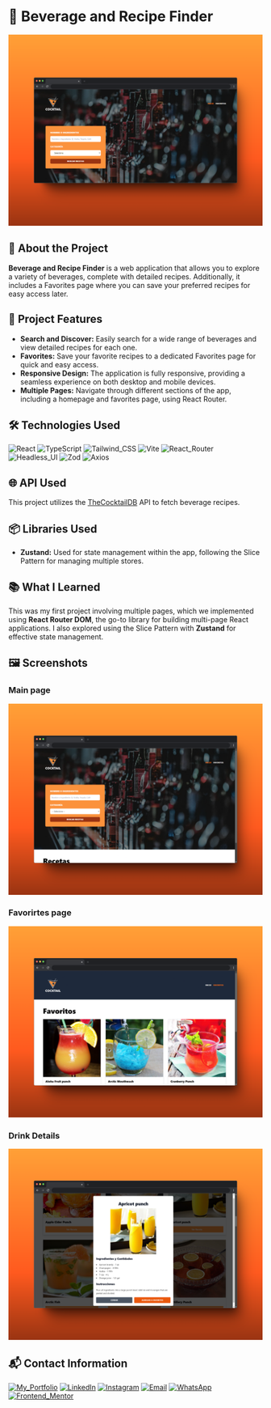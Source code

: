 # 🍹 Beverage and Recipe Finder

![mockup-browser](public/mockups/mockup-browser.png)

## 📖 About the Project
**Beverage and Recipe Finder** is a web application that allows you to explore a variety of beverages, complete with detailed recipes. Additionally, it includes a Favorites page where you can save your preferred recipes for easy access later.

## 🎨 Project Features
- **Search and Discover:** Easily search for a wide range of beverages and view detailed recipes for each one.
- **Favorites:** Save your favorite recipes to a dedicated Favorites page for quick and easy access.
- **Responsive Design:** The application is fully responsive, providing a seamless experience on both desktop and mobile devices.
- **Multiple Pages:** Navigate through different sections of the app, including a homepage and favorites page, using React Router.

## 🛠️ Technologies Used
![React](https://img.shields.io/badge/React-20232A?style=for-the-badge&logo=react&logoColor=61DAFB) 
![TypeScript](https://img.shields.io/badge/TypeScript-007ACC?style=for-the-badge&logo=typescript&logoColor=white)
![Tailwind_CSS](https://img.shields.io/badge/Tailwind_CSS-38B2AC?style=for-the-badge&logo=tailwind-css&logoColor=white)
![Vite](https://img.shields.io/badge/Vite-646CFF?style=for-the-badge&logo=vite&logoColor=FFD62E)
![React_Router](https://img.shields.io/badge/react%20router-CA4245?style=for-the-badge&logo=reactrouter&logoColor=FFD62E)
![Headless_UI](https://img.shields.io/badge/headless_ui-66E3FF?style=for-the-badge&logo=headlessui&logoColor=fff)
![Zod](https://img.shields.io/badge/Zod-000000?style=for-the-badge&logo=zod&logoColor=3068B7)
![Axios](https://img.shields.io/badge/axios-671ddf?&style=for-the-badge&logo=axios&logoColor=white)

## 🌐 API Used
This project utilizes the [TheCocktailDB](https://www.thecocktaildb.com/) API to fetch beverage recipes.

## 📦 Libraries Used
- **Zustand:** Used for state management within the app, following the Slice Pattern for managing multiple stores.

## 📚 What I Learned
This was my first project involving multiple pages, which we implemented using **React Router DOM**, the go-to library for building multi-page React applications. I also explored using the Slice Pattern with **Zustand** for effective state management.

## 🖼️ Screenshots

### Main page
![mockup-browser-2](public/mockups/mockup-browser-2.png)

### Favorirtes page
![mockup-browser-3](public/mockups/mockup-browser-3.png)

### Drink Details
![mockup-browser-4](public/mockups/mockup-browser-4.png)

## 📬 Contact Information

[![My_Portfolio](https://img.shields.io/badge/my_portfolio-000?style=for-the-badge&logo=ko-fi&logoColor=white)](https://aimarbusta.dev/)
[![LinkedIn](https://img.shields.io/badge/linkedin-0A66C2?style=for-the-badge&logo=linkedin&logoColor=white)](https://www.linkedin.com/in/aimarbustamante/)
[![Instagram](https://img.shields.io/badge/Instagram-E4405F?style=for-the-badge&logo=instagram&logoColor=white)](https://www.instagram.com/aimarbusta.dev/) 
[![Email](https://img.shields.io/badge/Microsoft_Outlook-0078D4?style=for-the-badge&logo=microsoft-outlook&logoColor=white)](mailto:aimarbustamante379@hotmail.com) 
[![WhatsApp](https://img.shields.io/badge/WhatsApp-25D366?style=for-the-badge&logo=whatsapp&logoColor=white)](https://wa.me/65167602) 
[![Frontend_Mentor](https://img.shields.io/badge/Frontend_Mentor-3F54A3?style=for-the-badge&logo=frontendmentor&logoColor=white)](https://www.frontendmentor.io/profile/AimarBustamante) 